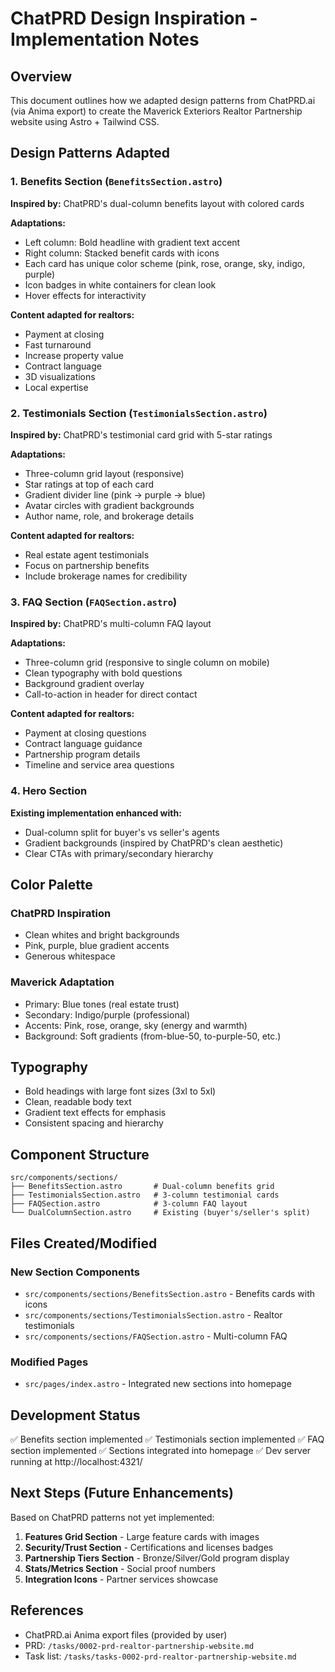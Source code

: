 # ChatPRD Design Inspiration - Implementation Notes

## Overview
This document outlines how we adapted design patterns from ChatPRD.ai (via Anima export) to create the Maverick Exteriors Realtor Partnership website using Astro + Tailwind CSS.

## Design Patterns Adapted

### 1. Benefits Section (`BenefitsSection.astro`)
**Inspired by:** ChatPRD's dual-column benefits layout with colored cards

**Adaptations:**
- Left column: Bold headline with gradient text accent
- Right column: Stacked benefit cards with icons
- Each card has unique color scheme (pink, rose, orange, sky, indigo, purple)
- Icon badges in white containers for clean look
- Hover effects for interactivity

**Content adapted for realtors:**
- Payment at closing
- Fast turnaround
- Increase property value
- Contract language
- 3D visualizations
- Local expertise

### 2. Testimonials Section (`TestimonialsSection.astro`)
**Inspired by:** ChatPRD's testimonial card grid with 5-star ratings

**Adaptations:**
- Three-column grid layout (responsive)
- Star ratings at top of each card
- Gradient divider line (pink → purple → blue)
- Avatar circles with gradient backgrounds
- Author name, role, and brokerage details

**Content adapted for realtors:**
- Real estate agent testimonials
- Focus on partnership benefits
- Include brokerage names for credibility

### 3. FAQ Section (`FAQSection.astro`)
**Inspired by:** ChatPRD's multi-column FAQ layout

**Adaptations:**
- Three-column grid (responsive to single column on mobile)
- Clean typography with bold questions
- Background gradient overlay
- Call-to-action in header for direct contact

**Content adapted for realtors:**
- Payment at closing questions
- Contract language guidance
- Partnership program details
- Timeline and service area questions

### 4. Hero Section
**Existing implementation enhanced with:**
- Dual-column split for buyer's vs seller's agents
- Gradient backgrounds (inspired by ChatPRD's clean aesthetic)
- Clear CTAs with primary/secondary hierarchy

## Color Palette

### ChatPRD Inspiration
- Clean whites and bright backgrounds
- Pink, purple, blue gradient accents
- Generous whitespace

### Maverick Adaptation
- Primary: Blue tones (real estate trust)
- Secondary: Indigo/purple (professional)
- Accents: Pink, rose, orange, sky (energy and warmth)
- Background: Soft gradients (from-blue-50, to-purple-50, etc.)

## Typography
- Bold headings with large font sizes (3xl to 5xl)
- Clean, readable body text
- Gradient text effects for emphasis
- Consistent spacing and hierarchy

## Component Structure

```
src/components/sections/
├── BenefitsSection.astro       # Dual-column benefits grid
├── TestimonialsSection.astro   # 3-column testimonial cards
├── FAQSection.astro            # 3-column FAQ layout
└── DualColumnSection.astro     # Existing (buyer's/seller's split)
```

## Files Created/Modified

### New Section Components
- `src/components/sections/BenefitsSection.astro` - Benefits cards with icons
- `src/components/sections/TestimonialsSection.astro` - Realtor testimonials
- `src/components/sections/FAQSection.astro` - Multi-column FAQ

### Modified Pages
- `src/pages/index.astro` - Integrated new sections into homepage

## Development Status

✅ Benefits section implemented
✅ Testimonials section implemented
✅ FAQ section implemented
✅ Sections integrated into homepage
✅ Dev server running at http://localhost:4321/

## Next Steps (Future Enhancements)

Based on ChatPRD patterns not yet implemented:

1. **Features Grid Section** - Large feature cards with images
2. **Security/Trust Section** - Certifications and licenses badges
3. **Partnership Tiers Section** - Bronze/Silver/Gold program display
4. **Stats/Metrics Section** - Social proof numbers
5. **Integration Icons** - Partner services showcase

## References
- ChatPRD.ai Anima export files (provided by user)
- PRD: `/tasks/0002-prd-realtor-partnership-website.md`
- Task list: `/tasks/tasks-0002-prd-realtor-partnership-website.md`
